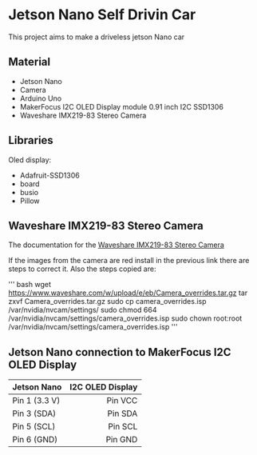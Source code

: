 # Jetson Nano Self Drivin Car

This project aims to make a driveless jetson Nano car

## Material

- Jetson Nano
- Camera
- Arduino Uno
- MakerFocus I2C OLED Display module 0.91 inch I2C SSD1306
- Waveshare IMX219-83 Stereo Camera

## Libraries

Oled display:

- Adafruit-SSD1306
- board
- busio
- Pillow

## Waveshare IMX219-83 Stereo Camera

The documentation for the [Waveshare IMX219-83 Stereo Camera](https://www.waveshare.com/wiki/IMX219-83_Stereo_Camera)

If the images from the camera are red install in the previous link there are steps to correct it. Also the steps copied are:

''' bash
wget https://www.waveshare.com/w/upload/e/eb/Camera_overrides.tar.gz
tar zxvf Camera_overrides.tar.gz
sudo cp camera_overrides.isp /var/nvidia/nvcam/settings/
sudo chmod 664 /var/nvidia/nvcam/settings/camera_overrides.isp
sudo chown root:root /var/nvidia/nvcam/settings/camera_overrides.isp
'''

## Jetson Nano connection to MakerFocus I2C OLED Display

| Jetson Nano   | I2C OLED Display |
| :------------ | ---------------: |
| Pin 1 (3.3 V) |          Pin VCC |
| Pin 3 (SDA)   |          Pin SDA |
| Pin 5 (SCL)   |          Pin SCL |
| Pin 6 (GND)   |          Pin GND |

